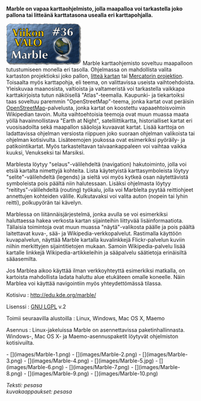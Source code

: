 <!--
Title: Marble
Week: 1x36
Number: 36
Date: 2011/09/04
Pageimage: valo36-marble.png
Tags: Linux,Windows,Mac OS X,Maemo,Kartta,Tiede
-->

**Marble on vapaa karttaohjelmisto, jolla maapalloa voi tarkastella joko
pallona tai litteänä karttatasona usealla eri karttapohjalla.**

![](images/valo36-marble.png "fig:valo36-marble.png") Marble karttaohjemisto
soveltuu maapalloon tutustumiseen monella eri tasolla. Ohjelmassa on
mahdollista valita kartaston projektioksi joko pallon, [litteä
kartan](http://en.wikipedia.org/wiki/Equirectangular_projection) tai
[Mercatorin
projektion](http://fi.wikipedia.org/wiki/Mercatorin_projektio).
Toisaalta myös karttapohja, eli teema, on valittavissa useista
vaihtoehdoista. Yleiskuvaa maanosista, valtioista ja valtameristä voi
tarkastella vaikkapa karttakirjoista tutun näköisellä "Atlas"-teemalla.
Kaupunki- ja tiekartoiksi taas soveltuu paremmin "OpenStreetMap"-teema,
jonka kartat ovat peräisin
[OpenStreetMap](http://www.openstreetmap.org/)-palvelusta, jonka kartat
on koostettu vapaaehtoisvoimin Wikipedian tavoin. Muita vaihtoehtoisia
teemoja ovat muun muassa maata yöllä havainnollistava "Earth at Night",
satelliittikartta, historialliset kartat eri vuosisadoilta sekä
maapallon sääoloja kuvaavat kartat. Lisää karttoja on ladattavissa
ohjelman versiosta riippuen joko suoraan ohjelman valikoista tai
ohjelman kotisivulta. Lisäteemojen joukossa ovat esimerkiksi pyöräily-
ja patikointikartat. Myös tarkasteltavan taivaankappaleen voi vaihtaa
vaikka kuuksi, Venukseksi tai Marsiksi.

Marblesta löytyy "selaus"-välilehdeltä (navigation) hakutoiminto, jolla
voi etsiä kartalta nimettyjä kohteita. Lista käytetyistä
karttasymboleista löytyy "selite"-välilehdeltä (legends) ja sieltä voi
myös kytkeä osan näytettävistä symboleista pois päältä niin halutessaan.
Lisäksi ohjelmasta löytyy "reititys"-välilehdeltä (routing) työkalu,
jolla voi Marblelta pyytää reittiohjeet annettujen kohteiden välille.
Kulkutavaksi voi valita auton (nopein tai lyhin reitti), polkupyörän tai
kävelyn.

Marblessa on liitännäisjärjestelmä, jonka avulla se voi esimerkiksi
haluttaessa hakea verkosta kartan sijainteihin liittyvää
lisäinformaatiota. Tällaisia toimintoja ovat muun muassa
"näytä"-valikosta päälle ja pois päältä laitettavat kuva-, sää- ja
Wikipedia-verkkopalvelut. Rastimalla käyttöön kuvapalvelun, näyttää
Marble kartalla kuvalinkkejä Flickr-palvelun kuviin niihin merkittyjen
sijaintitietojen mukaan. Samoin Wikipedia-palvelu lisää kartalle
linkkejä Wikipedia-artikkeleihin ja sääpalvelu säätietoja erinäisiltä
sääasemilta.

Jos Marblea aikoo käyttää ilman verkkoyhteyttä esimerkiksi matkalla, on
kartoista mahdollista ladata haluttu alue etukäteen omalle koneelle.
Näin Marblea voi käyttää navigointiin myös yhteydettömässä tilassa.

Kotisivu
:   <http://edu.kde.org/marble/>

Lisenssi
:   [GNU LGPL](GNU_LGPL) v.2

Toimii seuraavilla alustoilla
:   Linux, Windows, Mac OS X, Maemo

Asennus
:   Linux-jakeluissa Marble on asennettavissa paketinhallinnasta.
    Windows-, Mac OS X- ja Maemo-asennuspaketit löytyvät ohjelmiston
    kotisivuilta.

<div class="psgallery" markdown="1">
-   [](images/Marble-1.png)
-   [](images/Marble-2.png)
-   [](images/Marble-3.png)
-   [](images/Marble-4.png)
-   [](images/Marble-5.jpg)
-   [](images/Marble-6.png)
-   [](images/Marble-7.png)
-   [](images/Marble-8.png)
-   [](images/Marble-9.png)
-   [](images/Marble-10.png)
</div>

*Teksti: pesasa* <br />
*kuvakaappaukset: pesasa*
